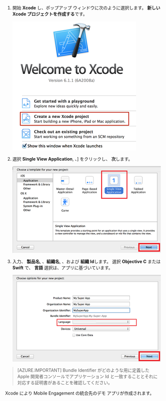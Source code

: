 1. 開始 **Xcode** し、ポップアップ ウィンドウに次のように選択します。 **新しい Xcode プロジェクトを作成する**です。

    ![](./media/mobile-engagement-create-new-ios-app/xcode-new-project.png)

2. 選択 **Single View Application**, 、] をクリックし、 **次**します。

    ![](./media/mobile-engagement-create-new-ios-app/xcode-simple-view.png)

3. 入力、 **製品名**, 、**組織名**, 、および **組織 Id**します。 選択 **Objective C** または **Swift** で、 **言語** 選択は、アプリに基づいています。

    ![](./media/mobile-engagement-create-new-ios-app/xcode-project-props.png)

> [AZURE.IMPORTANT] Bundle Identifier がどのような用に定義した Apple 開発者コンソールでアプリケーション Id と一致することとそれに対応する証明書があることを確認してください。 

Xcode により Mobile Engagement の統合先のデモ アプリが作成されます。


